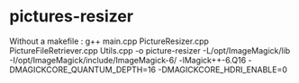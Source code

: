 pictures-resizer
================

Without a makefile : g++ main.cpp PictureResizer.cpp PictureFileRetriever.cpp Utils.cpp -o picture-resizer -L/opt/ImageMagick/lib -I/opt/ImageMagick/include/ImageMagick-6/ -lMagick++-6.Q16 -DMAGICKCORE_QUANTUM_DEPTH=16 -DMAGICKCORE_HDRI_ENABLE=0
